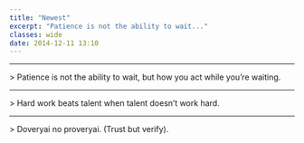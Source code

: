 ```yaml
---
title: "Newest"
excerpt: "Patience is not the ability to wait..."
classes: wide
date: 2014-12-11 13:10
---
```


<hr width="100%" />
> Patience is not the ability to wait, but how you act while you&#8217;re waiting.
<hr width="100%" />
> Hard work beats talent when talent doesn&#8217;t work hard.
<hr width="100%" />
> Doveryai no proveryai. (Trust but verify).<br />
